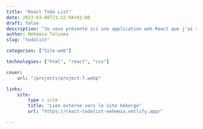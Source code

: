 ```yaml
---
title: "React Todo List"
date: 2023-03-08T23:32:04+01:00
draft: false
description: "Je vous présente ici une application web React que j'ai réalisé dans le cadre de mon apprentissage autodidacte du framework."
author: Nehémia Telusma
slug: "todolist"

categories: ["Site-web"]

technologies: ["html", "react", "css"]

cover:
    url: "/projects/project-7.webp"

links:
    site:
        type : site
        title: "Lien externe vers le site hébergé"
        url: "https://react-todolist-nehemia.netlify.app/"

---
```

